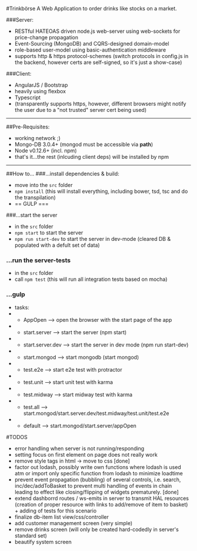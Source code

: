 #Trinkbörse
A Web Application to order drinks like stocks on a market.

###Server: 
* RESTful HATEOAS driven node.js web-server using web-sockets for price-change propagation
* Event-Sourcing (MongoDB) and CQRS-designed domain-model
* role-based user-model using basic-authentication middleware
* supports http & https protocol-schemes (switch protocols in config.js in the backend, however certs are self-signed, 
so it's just a show-case)

###Client:
* AngularJS / Bootstrap
* heavily using flexbox
* Typescript
* (transparently supports https, however, different browsers might notify the user due to a "not trusted" server cert 
being used)


<hr>

##Pre-Requisites:
* working network ;)
* Mongo-DB 3.0.4+ (mongod must be accessible via **path**)
* Node v0.12.6+ (incl. npm)
* that's it...the rest (inlcuding client deps) will be installed by npm

<hr>

##How to...
###...install dependencies & build:
* move into the `src` folder
* `npm install` (this will install everything, including bower, tsd, tsc and do the transpilation)
* == GULP ===

###...start the server
* in the `src` folder
* `npm start` to start the server
* `npm run start-dev` to start the server in dev-mode (cleared DB & populated with a defult set of data)

### ...run the server-tests
* in the `src` folder
* call `npm test` (this will run all integration tests based on mocha)

### ...gulp
* tasks:
*   - AppOpen           --> open the browser with the start page of the app
*   - start.server      --> start the server (npm start)
*   - start.server.dev  --> start the server in dev mode (npm run start-dev)
*   - start.mongod      --> start mongodb (start mongod)
*   - test.e2e          --> start e2e test with protractor
*   - test.unit         --> start unit test with karma
*   - test.midway       --> start midway test with karma
*   - test.all          --> start.mongod/start.server.dev/test.midway/test.unit/test.e2e
*   - default           --> start.mongod/start.server/appOpen


#TODOS
* error handling when server is not running/responding
* setting focus on first element on page does not really work
* remove style tags in html -> move to css [done]
* factor out lodash, possibly write own functions where lodash is used atm or import only specific function from lodash
to minimize loadtime
* prevent event propagation (bubbling) of several controls, i.e. search, inc/dec/addToBasket to prevent multi handling 
of events in chain leading to effect like closing/flipping of widgets prematurely. [done]
* extend dashborrd routes / ws-emits in server to transmit HAL resources (creation of proper resource with links to 
add/remove of item to basket) + adding of tests for this scenario
* finalize db-item list view/css/controller
* add customer management screen (very simple)
* remove drinks screen (will only be created hard-codedly in server's standard set)
* beautify system screen
